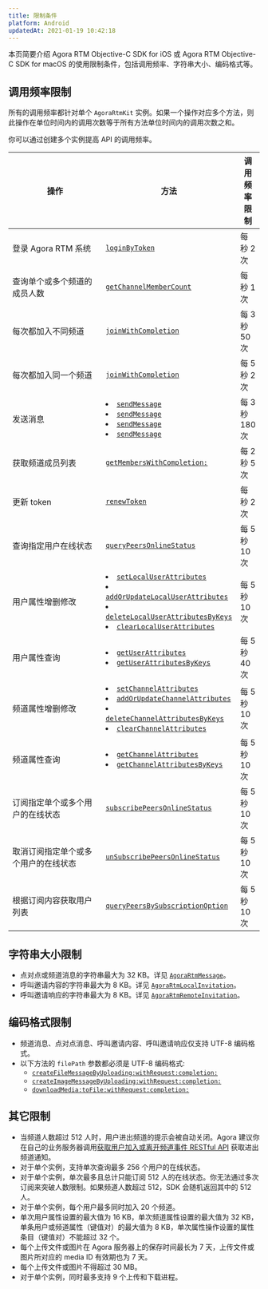 ```yaml
---
title: 限制条件
platform: Android
updatedAt: 2021-01-19 10:42:18
---
```


本页简要介绍 Agora RTM Objective-C SDK for iOS 或 Agora RTM Objective-C SDK for macOS 的使用限制条件，包括调用频率、字符串大小、编码格式等。


## 调用频率限制

所有的调用频率都针对单个 <code>AgoraRtmKit</code> 实例。如果一个操作对应多个方法，则此操作在单位时间内的调用次数等于所有方法单位时间内的调用次数之和。

<div class="alert note">你可以通过创建多个实例提高 API 的调用频率。</div>

<style> table th:first-of-type {     width: 300px; } th:third-of-type {     width: 100px; }</style>

| 操作                                                  | 方法                                                      | 调用频率限制                |
| ----------------------------------------------------------- | ------------------------------------------------------------ | ------------------------------ |
| 登录 Agora RTM 系统                              | [`loginByToken`](/cn/Real-time-Messaging/API%20Reference/RTM_oc/Classes/AgoraRtmKit.html#//api/name/createChannelWithId:delegate:) | 每秒 2 次         |
| 查询单个或多个频道的成员人数 | [`getChannelMemberCount`](/cn/Real-time-Messaging/API%20Reference/RTM_oc/Classes/AgoraRtmKit.html#//api/name/getChannelMemberCount:completion:) | 每秒 1 次 |
| 每次都加入不同频道 | [`joinWithCompletion`](/cn/Real-time-Messaging/API%20Reference/RTM_oc/Classes/AgoraRtmChannel.html#//api/name/joinWithCompletion:) | 每 3 秒 50 次 |
| 每次都加入同一个频道 | [`joinWithCompletion`](/cn/Real-time-Messaging/API%20Reference/RTM_oc/Classes/AgoraRtmChannel.html#//api/name/joinWithCompletion:) | 每 5 秒 2 次 |
| 发送消息  | <li>[`sendMessage`](/cn/Real-time-Messaging/API%20Reference/RTM_oc/Classes/AgoraRtmKit.html#//api/name/sendMessage:toPeer:completion:)</li><li>[`sendMessage`](/cn/Real-time-Messaging/API%20Reference/RTM_oc/Classes/AgoraRtmKit.html#//api/name/sendMessage:toPeer:sendMessageOptions:completion:)</li> <li> [`sendMessage`](/cn/Real-time-Messaging/API%20Reference/RTM_oc/Classes/AgoraRtmChannel.html#//api/name/sendMessage:completion:)</li> <li>[`sendMessage`](/cn/Real-time-Messaging/API%20Reference/RTM_oc/Classes/AgoraRtmChannel.html#//api/name/sendMessage:sendMessageOptions:completion:)</li>  | 每 3 秒 180 次        |
| 获取频道成员列表                    | [`getMembersWithCompletion:`](/cn/Real-time-Messaging/API%20Reference/RTM_oc/Classes/AgoraRtmChannel.html#//api/name/getMembersWithCompletion:) | 每 2 秒 5 次 |
| 更新 token | [`renewToken`](/cn/Real-time-Messaging/API%20Reference/RTM_oc/Classes/AgoraRtmKit.html#//api/name/renewToken:completion:) | 每秒 2 次 |
| 查询指定用户在线状态 | [`queryPeersOnlineStatus`](/cn/Real-time-Messaging/API%20Reference/RTM_oc/Classes/AgoraRtmKit.html#//api/name/queryPeersOnlineStatus:completion:) | 每 5 秒 10 次 |
| 用户属性增删修改| <li>[`setLocalUserAttributes`](/cn/Real-time-Messaging/API%20Reference/RTM_oc/Classes/AgoraRtmKit.html#//api/name/setLocalUserAttributes:completion:)</li><li>[`addOrUpdateLocalUserAttributes`](/cn/Real-time-Messaging/API%20Reference/RTM_oc/Classes/AgoraRtmKit.html#//api/name/addOrUpdateLocalUserAttributes:completion:)</li><li>[`deleteLocalUserAttributesByKeys`](/cn/Real-time-Messaging/API%20Reference/RTM_oc/Classes/AgoraRtmKit.html#//api/name/deleteLocalUserAttributesByKeys:completion:)</li><li>[`clearLocalUserAttributes`](/cn/Real-time-Messaging/API%20Reference/RTM_oc/Classes/AgoraRtmKit.html#//api/name/clearLocalUserAttributesWithCompletion:)</li> | 每 5 秒 10 次          |
| 用户属性查询| <li>[`getUserAttributes`](/cn/Real-time-Messaging/API%20Reference/RTM_oc/Classes/AgoraRtmKit.html#//api/name/getUserAllAttributes:completion:)</li><li>[`getUserAttributesByKeys`](/cn/Real-time-Messaging/API%20Reference/RTM_oc/Classes/AgoraRtmKit.html#//api/name/getUserAttributes:ByKeys:completion:)</li> | 每 5 秒 40 次          |
| 频道属性增删修改| <li>[`setChannelAttributes`](/cn/Real-time-Messaging/API%20Reference/RTM_oc/Classes/AgoraRtmKit.html#//api/name/setChannel:Attributes:Options:completion:)</li><li>[`addOrUpdateChannelAttributes`](/cn/Real-time-Messaging/API%20Reference/RTM_oc/Classes/AgoraRtmKit.html#//api/name/addOrUpdateChannel:Attributes:Options:completion:)</li><li>[`deleteChannelAttributesByKeys`](/cn/Real-time-Messaging/API%20Reference/RTM_oc/Classes/AgoraRtmKit.html#//api/name/deleteChannel:AttributesByKeys:Options:completion:)</li><li>[`clearChannelAttributes`](/cn/Real-time-Messaging/API%20Reference/RTM_oc/Classes/AgoraRtmKit.html#//api/name/clearChannel:Options:AttributesWithCompletion:)</li> | 每 5 秒 10 次          |
| 频道属性查询| <li>[`getChannelAttributes`](/cn/Real-time-Messaging/API%20Reference/RTM_oc/Classes/AgoraRtmKit.html#//api/name/getChannelAllAttributes:completion:) </li><li>[`getChannelAttributesByKeys`](/cn/Real-time-Messaging/API%20Reference/RTM_oc/Classes/AgoraRtmKit.html#//api/name/getChannelAttributes:ByKeys:completion:)</li> | 每 5 秒 10 次          |
| 订阅指定单个或多个用户的在线状态   | [`subscribePeersOnlineStatus`](/cn/Real-time-Messaging/API%20Reference/RTM_oc/Classes/AgoraRtmKit.html#//api/name/subscribePeersOnlineStatus:completion:) | 每 5 秒 10 次 |
| 取消订阅指定单个或多个用户的在线状态    | [`unSubscribePeersOnlineStatus`](/cn/Real-time-Messaging/API%20Reference/RTM_oc/Classes/AgoraRtmKit.html#//api/name/unsubscribePeersOnlineStatus:completion:) | 每 5 秒 10 次 |
| 根据订阅内容获取用户列表   | [`queryPeersBySubscriptionOption`](/cn/Real-time-Messaging/API%20Reference/RTM_oc/Classes/AgoraRtmKit.html#//api/name/queryPeersBySubscriptionOption:completion:) | 每 5 秒 10 次 |

	
	
## 字符串大小限制

- 点对点或频道消息的字符串最大为 32 KB。详见 [`AgoraRtmMessage`](/cn/Real-time-Messaging/API%20Reference/RTM_oc/Classes/AgoraRtmMessage.html)。
- 呼叫邀请内容的字符串最大为 8 KB。详见 [`AgoraRtmLocalInvitation`](/cn/Real-time-Messaging/API%20Reference/RTM_oc/Classes/AgoraRtmLocalInvitation.html)。
- 呼叫邀请响应的字符串最大为 8 KB。详见 [`AgoraRtmRemoteInvitation`](/cn/Real-time-Messaging/API%20Reference/RTM_oc/Classes/AgoraRtmRemoteInvitation.html)。

## 编码格式限制

- 频道消息、点对点消息、呼叫邀请内容、呼叫邀请响应仅支持 UTF-8 编码格式。
- 以下方法的 `filePath` 参数都必须是 UTF-8 编码格式:
  - [`createFileMessageByUploading:withRequest:completion:`](/cn/Real-time-Messaging/API%20Reference/RTM_oc/Classes/AgoraRtmKit.html#//api/name/createFileMessageByUploading:withRequest:completion:)
  - [`createImageMessageByUploading:withRequest:completion:`](/cn/Real-time-Messaging/API%20Reference/RTM_oc/Classes/AgoraRtmKit.html#//api/name/createImageMessageByUploading:withRequest:completion:)
  - [`downloadMedia:toFile:withRequest:completion:`](/cn/Real-time-Messaging/API%20Reference/RTM_oc/Classes/AgoraRtmKit.html#//api/name/downloadMedia:toFile:withRequest:completion:) 

## 其它限制

- 当频道人数超过 512 人时，用户进出频道的提示会被自动关闭。Agora 建议你在自己的业务服务器调用[获取用户加入或离开频道事件 RESTful API](/cn/Real-time-Messaging/rtm_get_event?platform=All%20Platforms) 获取进出频道通知。
- 对于单个实例，支持单次查询最多 256 个用户的在线状态。
- 对于单个实例，单次最多且总计只能订阅 512 人的在线状态。你无法通过多次订阅来突破人数限制。如果频道人数超过 512，SDK 会随机返回其中的 512 人。
- 对于单个实例，每个用户最多同时加入 20 个频道。
- 单次用户属性设置的最大值为 16 KB，单次频道属性设置的最大值为 32 KB，单条用户或频道属性（键值对）的最大值为 8 KB，单次属性操作设置的属性条目（键值对）不能超过 32 个。
- 每个上传文件或图片在 Agora 服务器上的保存时间最长为 7 天，上传文件或图片所对应的 media ID 有效期也为 7 天。
- 每个上传文件或图片不得超过 30 MB。
- 对于单个实例，同时最多支持 9 个上传和下载进程。